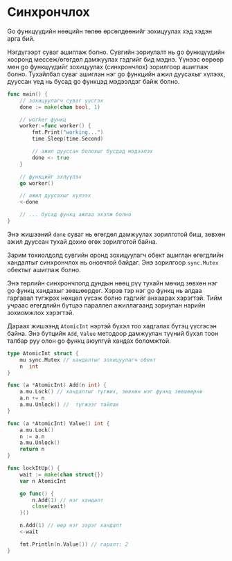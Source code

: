 #  Синхрончлох

Go функцүүдийн нөөцийн төлөө өрсөлдөөнийг зохицуулах хэд хэдэн арга бий.

Нэгдүгээрт суваг ашиглаж болно. Сувгийн зориулалт нь go функцүүдийн хооронд мессеж/өгөгдөл дамжуулах гэдгийг бид мэднэ. Үүнээс өөрөөр мөн go функцүүдийг зохицуулах (синхрончлох) зорилгоор ашиглаж болно. Тухайлбал суваг ашиглан нэг go функцийн ажил дуусахыг хүлээх, дууссан үед нь бусад go функцэд мэдээлдэг байж болно.

```go
func main() {
    // зохицуулагч суваг үүсгэх
    done := make(chan bool, 1)

    // worker функц
    worker:=func worker() {
        fmt.Print("working...")
        time.Sleep(time.Second)

        // ажил дууссан болохыг бусдад мэдээлэх
        done <- true
    }

    // функцийг эхлүүлэх
    go worker()

    // ажил дуусахыг хүлээх
    <-done

    // ... бусад функц ажлаа эхэлж болно
}
```

Энэ жишээний `done` суваг нь өгөгдөл дамжуулах зорилготой биш, зөвхөн ажил дууссан тухай дохио өгөх зорилготой байна.

Зарим тохиолдолд сувгийн оронд зохицуулагч обект ашиглан өгөгдлийн хандалтыг синхрончлох нь оновчтой байдаг. Энэ зорилгоор `sync.Mutex` обектыг ашиглаж болно.

Энэ төрлийн синхрончлолд дундын нөөц рүү тухайн мөчид зөвхөн нэг go функц хандахыг зөвшөөрдөг. Хэрэв тэр нэг go функц нь алдаа гаргавал түгжрэх нөхцөл үүсэж болно гэдгийг анхаарах хэрэгтэй. Тийм учраас өгөгдлийн бүтцээ параллел ажиллагаанд зориулан нарийн зохиомжлох хэрэгтэй.

Дараах жишээнд `AtomicInt` нэртэй бүхэл тоо хадгалах бүтэц үүсгэсэн байна. Энэ бүтцийн `Add`, `Value` методоор дамжуулан түүний бүхэл тоон талбар руу олон go функц  аюулгүй хандах боломжтой.

```go
type AtomicInt struct {
    mu sync.Mutex // хандалтыг зохицуулагч обект
    n  int
}

func (a *AtomicInt) Add(n int) {
    a.mu.Lock() // хандалтыг түгжих, зөвхөн нэг функц зөвшөөрнө​
    a.n += n
    a.mu.Unlock() //  түгжээг тайлах
}

func (a *AtomicInt) Value() int {
    a.mu.Lock()
    n := a.n
    a.mu.Unlock()
    return n
}

func lockItUp() {
    wait := make(chan struct{})
    var n AtomicInt

    go func() {
        n.Add(1) // нэг хандалт
        close(wait)
    }()

    n.Add(1) // өөр нэг зэрэг хандалт
    <-wait

    fmt.Println(n.Value()) // гаралт: 2
}
```
